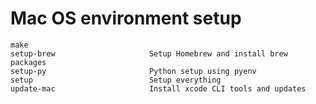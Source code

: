 # Mac OS environment setup

	make
	setup-brew                     Setup Homebrew and install brew packages
	setup-py                       Python setup using pyenv
	setup                          Setup everything
	update-mac                     Install xcode CLI tools and updates
